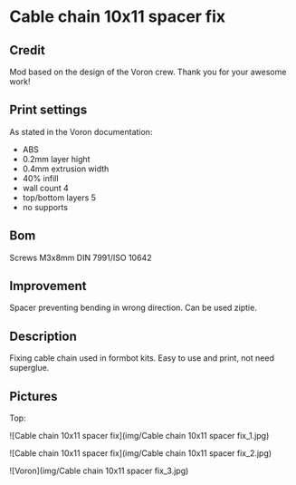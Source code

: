 # Cable chain 10x11 spacer fix
## Credit
Mod based on the design of the Voron crew.
Thank you for your awesome work!
## Print settings
As stated in the Voron documentation:
* ABS
* 0.2mm layer hight
* 0.4mm extrusion width
* 40% infill
* wall count 4
* top/bottom layers 5
* no supports

## Bom
Screws M3x8mm DIN 7991/ISO 10642
## Improvement
Spacer preventing bending in wrong direction.
Can be used ziptie.
## Description
Fixing cable chain used in formbot kits. Easy to use and print, not need superglue.
## Pictures
Top:

![Cable chain 10x11 spacer fix](img/Cable chain 10x11 spacer fix_1.jpg)
&nbsp;<br/>

![Cable chain 10x11 spacer fix](img/Cable chain 10x11 spacer fix_2.jpg)
&nbsp;<br/>

![Voron](img/Cable chain 10x11 spacer fix_3.jpg)
&nbsp;<br/>
